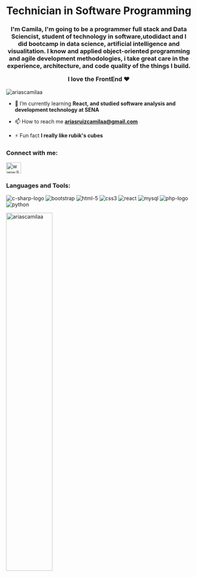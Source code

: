 <h1 align="center">Technician in Software Programming</h1>
<h3 align="center">I'm Camila, I'm going to be a programmer full stack and Data Sciencist, student of technology in software,utodidact and I did bootcamp in data science, artificial intelligence and visualitation. I know and applied object-oriented programming and agile development methodologies, i take great care in the experience, architecture, and code quality of the things I build.

I love the FrontEnd ❤️
</h3>


<p align="left"> <img src="https://komarev.com/ghpvc/?username=ariascamilaa&label=Profile%20views&color=0e75b6&style=flat" alt="ariascamilaa" /> </p>

- 🌱 I’m currently learning **React, and studied software analysis and development technology at SENA**

- 📫 How to reach me **ariasruizcamilaa@gmail.com**

- ⚡ Fun fact **I really like rubik's cubes**

<h3 align="left">Connect with me:</h3>
<p align="left">
<a href="https://linkedin.com/in/www.linkedin.com/in/camila-alexandra-arias-ruiz-3747941a6" target="blank"><img align="center" src="https://raw.githubusercontent.com/rahuldkjain/github-profile-readme-generator/master/src/images/icons/Social/linked-in-alt.svg" alt="www.linkedin.com/in/camila-alexandra-arias-ruiz-3747941a6" height="30" width="40" /></a>
</p>

<h3 align="left">Languages and Tools:</h3>

![c-sharp-logo](https://github.com/AriasCamilaA/AriasCamilaA/assets/122493418/115b1fa1-6e7a-42a2-a77f-79ee88dae9f3)
![bootstrap](https://github.com/AriasCamilaA/AriasCamilaA/assets/122493418/85190d0c-4dd8-4144-aecb-16940349ae96)
![html-5](https://github.com/AriasCamilaA/AriasCamilaA/assets/122493418/8a11d746-f3b8-407c-9864-73cc64646023)
![css3](https://github.com/AriasCamilaA/AriasCamilaA/assets/122493418/1b43a8c7-6552-4131-a288-cc71c04a1cda)
![react](https://github.com/AriasCamilaA/AriasCamilaA/assets/122493418/c9afd2e6-2214-4b63-b777-bd7bd372cad5)
![mysql](https://github.com/AriasCamilaA/AriasCamilaA/assets/122493418/c11ab360-a9ed-4673-be48-166806d1d591)
![php-logo](https://github.com/AriasCamilaA/AriasCamilaA/assets/122493418/cb8a0129-0cab-474e-acd8-10d15105ea67)
![python](https://github.com/AriasCamilaA/AriasCamilaA/assets/122493418/ba02c021-1f2b-47f4-a890-9fb52b544a7c)

<img width="50%" src="https://github-readme-streak-stats.herokuapp.com/?user=ariascamilaa&theme=tokyonight" alt="ariascamilaa" />
<br/>
